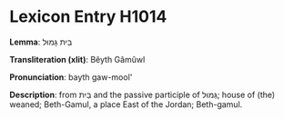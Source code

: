 # Lexicon Entry H1014

**Lemma**: בֵּית גָּמוּל

**Transliteration (xlit)**: Bêyth Gâmûwl

**Pronunciation**: bayth gaw-mool'

**Description**:
from בַּיִת and the passive participle of גְּמוּל; house of (the) weaned; Beth-Gamul, a place East of the Jordan; Beth-gamul.
